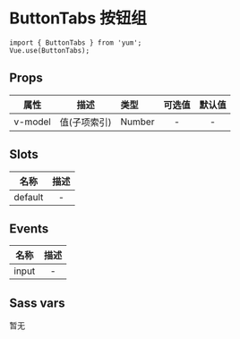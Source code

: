 # ButtonTabs 按钮组

```JS
import { ButtonTabs } from 'yum';
Vue.use(ButtonTabs);
```

## Props

| 属性 | 描述 | 类型 | 可选值 | 默认值 |
| - | :-: | :- | :-: | :-: |
| v-model | 值(子项索引) | Number | - | - |


## Slots

| 名称 | 描述 |
| :-: | :-: |
| default | - |


## Events

| 名称 | 描述 |
| :-: | :-: |
| input | - |


## Sass vars

暂无